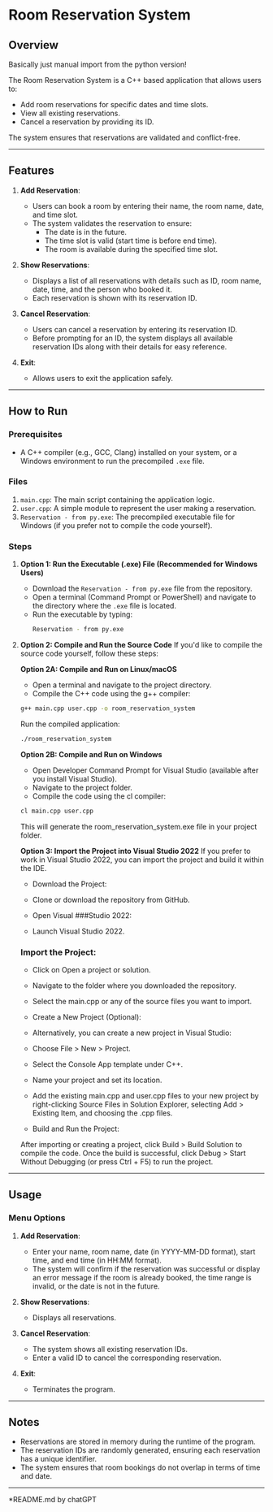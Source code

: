 # Room Reservation System

## Overview
Basically just manual import from the python version!

The Room Reservation System is a C++ based application that allows users to:
- Add room reservations for specific dates and time slots.
- View all existing reservations.
- Cancel a reservation by providing its ID.

The system ensures that reservations are validated and conflict-free.

---

## Features
1. **Add Reservation**: 
   - Users can book a room by entering their name, the room name, date, and time slot.
   - The system validates the reservation to ensure:
     - The date is in the future.
     - The time slot is valid (start time is before end time).
     - The room is available during the specified time slot.

2. **Show Reservations**:
   - Displays a list of all reservations with details such as ID, room name, date, time, and the person who booked it.
   - Each reservation is shown with its reservation ID.

3. **Cancel Reservation**:
   - Users can cancel a reservation by entering its reservation ID.
   - Before prompting for an ID, the system displays all available reservation IDs along with their details for easy reference.

4. **Exit**:
   - Allows users to exit the application safely.

---

## How to Run

### Prerequisites
- A C++ compiler (e.g., GCC, Clang) installed on your system, or a Windows environment to run the precompiled `.exe` file.

### Files
1. `main.cpp`: The main script containing the application logic.
2. `user.cpp`: A simple module to represent the user making a reservation.
3. `Reservation - from py.exe`: The precompiled executable file for Windows (if you prefer not to compile the code yourself).

### Steps
1. **Option 1: Run the Executable (.exe) File (Recommended for Windows Users)**
   - Download the `Reservation - from py.exe` file from the repository.
   - Open a terminal (Command Prompt or PowerShell) and navigate to the directory where the `.exe` file is located.
   - Run the executable by typing:
     ```bash
     Reservation - from py.exe
     ```

2. **Option 2: Compile and Run the Source Code**
If you'd like to compile the source code yourself, follow these steps:

   **Option 2A: Compile and Run on Linux/macOS**

      - Open a terminal and navigate to the project directory.
      - Compile the C++ code using the g++ compiler:
      ```bash
      g++ main.cpp user.cpp -o room_reservation_system
      ```
      Run the compiled application:
      ```bash
      ./room_reservation_system
      ```
   
      **Option 2B: Compile and Run on Windows**
   
      - Open Developer Command Prompt for Visual Studio (available after you install Visual Studio).
      - Navigate to the project folder.
      - Compile the code using the cl compiler:
      ```bash
      cl main.cpp user.cpp
      ```
      This will generate the room_reservation_system.exe file in your project folder.

   **Option 3: Import the Project into Visual Studio 2022**
      If you prefer to work in Visual Studio 2022, you can import the project and build it within the IDE.
   
      - Download the Project:
   
      - Clone or download the repository from GitHub.
      - Open Visual ###Studio 2022:
   
      - Launch Visual Studio 2022.
        
      ### Import the Project:
   
      - Click on Open a project or solution.
      - Navigate to the folder where you downloaded the repository.
      - Select the main.cpp or any of the source files you want to import.
      - Create a New Project (Optional):
   
      - Alternatively, you can create a new project in Visual Studio:
      - Choose File > New > Project.
      - Select the Console App template under C++.
      - Name your project and set its location.
      - Add the existing main.cpp and user.cpp files to your new project by right-clicking Source Files in Solution Explorer, selecting Add > Existing Item, and choosing the .cpp files.
      - Build and Run the Project:
   
      After importing or creating a project, click Build > Build Solution to compile the code.
      Once the build is successful, click Debug > Start Without Debugging (or press Ctrl + F5) to run the project.


---

## Usage

### Menu Options
1. **Add Reservation**:
   - Enter your name, room name, date (in YYYY-MM-DD format), start time, and end time (in HH:MM format).
   - The system will confirm if the reservation was successful or display an error message if the room is already booked, the time range is invalid, or the date is not in the future.
   
2. **Show Reservations**:
   - Displays all reservations.
   
3. **Cancel Reservation**:
   - The system shows all existing reservation IDs.
   - Enter a valid ID to cancel the corresponding reservation.
   
4. **Exit**:
   - Terminates the program.

---

## Notes
- Reservations are stored in memory during the runtime of the program.
- The reservation IDs are randomly generated, ensuring each reservation has a unique identifier.
- The system ensures that room bookings do not overlap in terms of time and date.

---

*README.md by chatGPT
